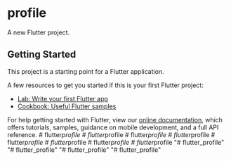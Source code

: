 # profile

A new Flutter project.

## Getting Started

This project is a starting point for a Flutter application.

A few resources to get you started if this is your first Flutter project:

- [Lab: Write your first Flutter app](https://flutter.dev/docs/get-started/codelab)
- [Cookbook: Useful Flutter samples](https://flutter.dev/docs/cookbook)

For help getting started with Flutter, view our
[online documentation](https://flutter.dev/docs), which offers tutorials,
samples, guidance on mobile development, and a full API reference.
#   f l u t t e r _ p r o f i l e  
 #   f l u t t e r _ p r o f i l e  
 #   f l u t t e r _ p r o f i l e  
 #   f l u t t e r _ p r o f i l e  
 #   f l u t t e r _ p r o f i l e  
 #   f l u t t e r _ p r o f i l e  
 #   f l u t t e r _ p r o f i l e  
 #   f l u t t e r _ p r o f i l e  
 "# flutter_profile" 
"# flutter_profile" 
"# flutter_profile" 
"# flutter_profile" 
